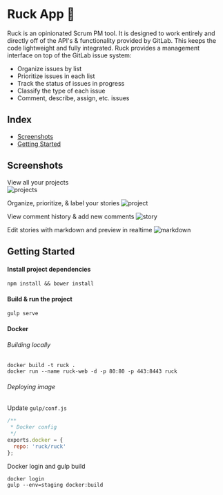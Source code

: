 # Ruck App :school_satchel:

Ruck is an opinionated Scrum PM tool. It is designed to work entirely and directly off of the API's & functionality provided by GitLab. This keeps the code lightweight and fully integrated. Ruck provides a management interface on top of the GitLab issue system:

* Organize issues by list
* Prioritize issues in each list
* Track the status of issues in progress
* Classify the type of each issue
* Comment, describe, assign, etc. issues



## Index
* [Screenshots](#screenshots)
* [Getting Started](#getting-started)



## Screenshots
View all your projects   
![projects](https://gitlab.com/ruck/ruck/raw/master/docs/screenshots/projects.png)   

Organize, prioritize, & label your stories
![project](https://gitlab.com/ruck/ruck/raw/master/docs/screenshots/project.png)   

View comment history & add new comments
![story](https://gitlab.com/ruck/ruck/raw/master/docs/screenshots/story.png)   

Edit stories with markdown and preview in realtime
![markdown](https://gitlab.com/ruck/ruck/raw/master/docs/screenshots/markdown.png)


## Getting Started

#### Install project dependencies
```
npm install && bower install
```

#### Build & run the project
```
gulp serve
```

#### Docker

###### Building locally
```
docker build -t ruck .
docker run --name ruck-web -d -p 80:80 -p 443:8443 ruck
```

###### Deploying image

Update `gulp/conf.js`
```js
/**
 * Docker config
 */
exports.docker = {
  repo: 'ruck/ruck'
};
```

Docker login and gulp build
```
docker login
gulp --env=staging docker:build
```
